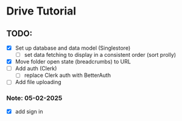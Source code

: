 # Drive Tutorial

## TODO:

- [x] Set up database and data model (Singlestore)
    - [ ] set data fetching to display in a consistent order (sort prolly)
- [x] Move folder open state (breadcrumbs) to URL
- [ ] Add auth (Clerk)
    - [ ] replace Clerk auth with BetterAuth
- [ ] Add file uploading

### Note: 05-02-2025
- [x] add sign in 